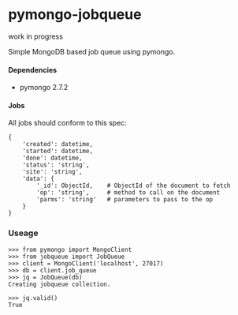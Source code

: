 # pymongo-jobqueue
work in progress

Simple MongoDB based job queue using pymongo.

#### Dependencies
* pymongo 2.7.2


#### Jobs
All jobs should conform to this spec:
```
{
    'created': datetime,
    'started': datetime,
    'done': datetime,
    'status': 'string',
    'site': 'string',
    'data': {
        '_id': ObjectId,    # ObjectId of the document to fetch
        'op': 'string',     # method to call on the document
        'parms': 'string'   # parameters to pass to the op
    }
}
```


### Useage

```
>>> from pymongo import MongoClient
>>> from jobqueue import JobQueue
>>> client = MongoClient('localhost', 27017)
>>> db = client.job_queue
>>> jq = JobQueue(db)
Creating jobqueue collection.

>>> jq.valid()
True
```